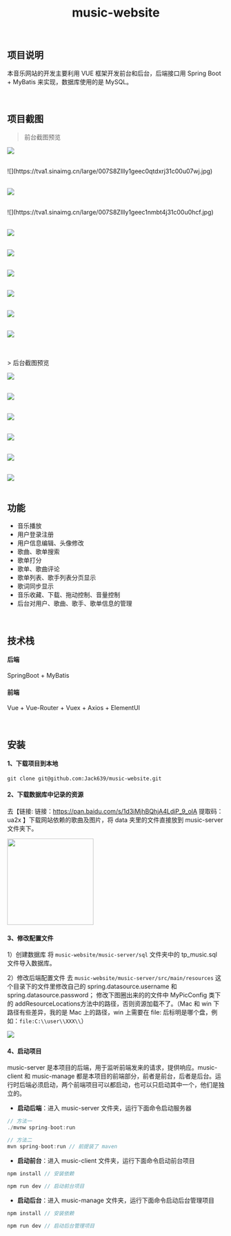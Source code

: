<h1 align="center">music-website</h1>

<br/>

## 项目说明

本音乐网站的开发主要利用 VUE 框架开发前台和后台，后端接口用 Spring Boot + MyBatis 来实现，数据库使用的是 MySQL。

<br/>

## 项目截图

> 前台截图预览

![](https://tva1.sinaimg.cn/large/007S8ZIlly1geec0a2vd9j31c00u0n4z.jpg)<br/>

<br/>
![](https://tva1.sinaimg.cn/large/007S8ZIlly1geec0qtdxrj31c00u07wj.jpg)<br/>
<br/>

![](https://tva1.sinaimg.cn/large/007S8ZIlly1geec19x0e6j31c00u0npe.jpg)<br/>

<br/>
![](https://tva1.sinaimg.cn/large/007S8ZIlly1geec1nmbt4j31c00u0hcf.jpg)<br/>
<br/>

![](https://tva1.sinaimg.cn/large/007S8ZIlly1geec1yc0gkj31c00u0kjm.jpg)<br/>
<br/>

![](https://tva1.sinaimg.cn/large/007S8ZIlly1geec29vvdtj31c00u0nok.jpg)<br/>
<br/>

![](https://tva1.sinaimg.cn/large/007S8ZIlly1geec2ixqk1j31c00u0qf8.jpg)<br/><br/>


![](https://tva1.sinaimg.cn/large/007S8ZIlly1geec31i06gj31c00u0wtw.jpg)<br/><br/>


![](https://tva1.sinaimg.cn/large/007S8ZIlly1geec3ozxt9j31c00u0qbv.jpg)<br/><br/>


![](https://tva1.sinaimg.cn/large/007S8ZIlly1geec41r7onj31c00u047y.jpg)<br/><br/>

<br/>
> 后台截图预览

![](https://tva1.sinaimg.cn/large/006tNbRwly1g9hhhu4n7tj31c00u04qq.jpg)<br/>
<br/>

![](https://tva1.sinaimg.cn/large/007S8ZIlly1ghrnrvgflvj31c00u0jzh.jpg)<br/><br/>

![](https://tva1.sinaimg.cn/large/007S8ZIlly1ghrns4ycpkj31c00u0qjl.jpg)<br/><br/>

![](https://tva1.sinaimg.cn/large/007S8ZIlly1ghrnsfearcj31c00u0axt.jpg)<br/><br/>

![](https://tva1.sinaimg.cn/large/007S8ZIlly1ghrnsq6s3sj31c00u0tmu.jpg)<br/><br/>

![](https://tva1.sinaimg.cn/large/007S8ZIlly1ghrnszq403j31c00u07nq.jpg)<br/><br/>

## 功能

- 音乐播放
- 用户登录注册
- 用户信息编辑、头像修改
- 歌曲、歌单搜索
- 歌单打分
- 歌单、歌曲评论
- 歌单列表、歌手列表分页显示
- 歌词同步显示
- 音乐收藏、下载、拖动控制、音量控制
- 后台对用户、歌曲、歌手、歌单信息的管理

<br/>

## 技术栈

#### 后端

SpringBoot + MyBatis

#### 前端

Vue + Vue-Router + Vuex + Axios +  ElementUI

<br/>

## 安装

#### 1、下载项目到本地

```
git clone git@github.com:Jack639/music-website.git
```

#### 2、下载数据库中记录的资源

去【链接: 链接：https://pan.baidu.com/s/1d3iMjhBQhjA4LdiP_9_olA 
提取码：ua2x 】下载网站依赖的歌曲及图片，将 data 夹里的文件直接放到 music-server 文件夹下。

<img src="https://tva1.sinaimg.cn/large/007S8ZIlly1gekwp2wqxuj311v0u0du2.jpg" height="200px"/>

#### 3、修改配置文件
1）创建数据库
将 `music-website/music-server/sql` 文件夹中的 tp_music.sql 文件导入数据库。

2）修改后端配置文件
去 `music-website/music-server/src/main/resources` 这个目录下的文件里修改自己的 spring.datasource.username 和 spring.datasource.password；
修改下图圈出来的的文件中 MyPicConfig 类下的 addResourceLocations方法中的路径，否则资源加载不了。（Mac 和 win 下路径有些差异，我的是 Mac 上的路径，win 上需要在 file: 后标明是哪个盘，例如：`file:C:\\user\\XXX\\`）

![](https://tva1.sinaimg.cn/large/00831rSTly1gd38cq6yhrj31zk0juk02.jpg)

#### 4、启动项目

music-server 是本项目的后端，用于监听前端发来的请求，提供响应。music-client 和 music-manage 都是本项目的前端部分，前者是前台，后者是后台。运行时后端必须启动，两个前端项目可以都启动，也可以只启动其中一个，他们是独立的。

- **启动后端**：进入 music-server 文件夹，运行下面命令启动服务器

```js
// 方法一
./mvnw spring-boot:run

// 方法二
mvn spring-boot:run // 前提装了 maven
```

- **启动前台**：进入 music-client 文件夹，运行下面命令启动前台项目

```js
npm install // 安装依赖

npm run dev // 启动前台项目
```

- **启动后台**：进入 music-manage 文件夹，运行下面命令启动后台管理项目

```js
npm install // 安装依赖

npm run dev // 启动后台管理项目
```

<br/>




